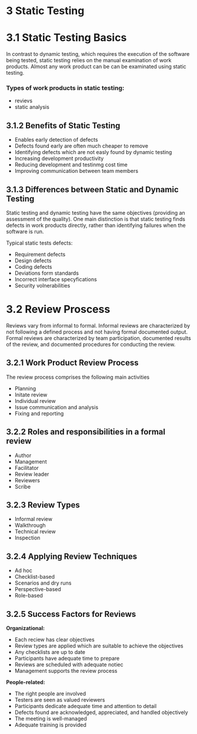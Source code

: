# **3 Static Testing**
# 3.1 Static Testing Basics
In contrast to dynamic testing, which requires the execution of the software being tested, static testing 
relies on the manual examination of work products. Almost any work product can be can be examinated using
static testing.

### Types of work products in static testing:
- revievs
- static analysis
## 3.1.2 Benefits of Static Testing
- Enables early detection of defects
- Defects found early are often much cheaper to remove
- Identifying defects which are not easly found by dynamic testing
- Increasing development productivity
- Reducing development and testinmg cost time
- Improving communication between team members
## 3.1.3 Differences between Static and Dynamic Testing
Static testing and dynamic testing have the same objectives (providing an assessment of the quality).
One main distinction is that static testing finds defects in work products directly, rather than identifying failures when the software is run.

Typical static tests defects:
- Requirement defects
- Design defects
- Coding defects
- Deviations form standards
- Incorrect interface specyfications
- Security volnerabilities
# 3.2 Review Proscess
 Reviews vary from informal to formal. Informal reviews are characterized by not following a defined process and not
 having formal documented output. Formal reviews are characterized by team participation, documented results of the review, and documented procedures for conducting the review.

 ## 3.2.1 Work Product Review Process
 The review process comprises the following main activities
 - Planning 
 - Initate review
 - Individual review
 - Issue communication and analysis
 - Fixing and reporting

 ## 3.2.2 Roles and responsibilities in a formal review
 - Author
 - Management
 - Facilitator
 - Review leader
 - Reviewers
 - Scribe
 ## 3.2.3 Review Types
 - Informal review
 - Walkthrough
 - Technical review
 - Inspection
 ## 3.2.4 Applying Review Techniques
 - Ad hoc
 - Checklist-based
 - Scenarios and dry runs
 - Perspective-based
 - Role-based
 ## 3.2.5 Success Factors for Reviews
 **Organizational:**
- Each reciew has clear objectives
- Review types are applied which are suitable to achieve the objectives
- Any checklists are up to date
- Participants have adequate time to prepare
- Reviews are scheduled with adequate notiec
- Management supports the review process

**People-related:** 
- The right people are involved
- Testers are seen as valued reviewers
- Participants dedicate adequate time and attention to detail
- Defects found are acknowledged, appreciated, and handled objectively
- The meeting is well-managed
- Adequate training is provided